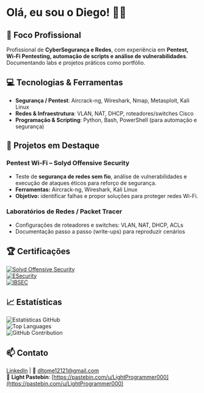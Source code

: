 # Olá, eu sou o Diego! 👨‍💻

## 💼 Foco Profissional
Profissional de **CyberSegurança e Redes**, com experiência em **Pentest, Wi-Fi Pentesting, automação de scripts e análise de vulnerabilidades**. Documentando labs e projetos práticos como portfólio.

## 💻 Tecnologias & Ferramentas
- **Segurança / Pentest**: Aircrack-ng, Wireshark, Nmap, Metasploit, Kali Linux  
- **Redes & Infraestrutura**: VLAN, NAT, DHCP, roteadores/switches Cisco  
- **Programação & Scripting**: Python, Bash, PowerShell (para automação e segurança)  

## 🚀 Projetos em Destaque
### Pentest Wi-Fi – Solyd Offensive Security
- Teste de **segurança de redes sem fio**, análise de vulnerabilidades e execução de ataques éticos para reforço de segurança.  
- **Ferramentas:** Aircrack-ng, Wireshark, Kali Linux  
- **Objetivo:** identificar falhas e propor soluções para proteger redes Wi-Fi.

### Laboratórios de Redes / Packet Tracer
- Configurações de roteadores e switches: VLAN, NAT, DHCP, ACLs  
- Documentação passo a passo (write-ups) para reproduzir cenários

## 🏆 Certificações
[![Solyd Offensive Security](https://img.shields.io/badge/Certificado_Solyd_Offensive_Security-brightgreen)](https://www.solyd.com.br)  
[![ESecurity](https://img.shields.io/badge/Certificado_ESecurity-blue)](https://www.esecurity.com.br)  
[![IBSEC](https://img.shields.io/badge/Certificado_IBSEC-orange)](https://ibsec.com.br)

## 📈 Estatísticas
![Estatísticas GitHub](https://github-readme-stats.vercel.app/api?username=lightprogrammer000&show_icons=true&hide_title=true&count_private=true&hide=prs&theme=radical)  
![Top Languages](https://github-readme-stats.vercel.app/api/top-langs/?username=lightprogrammer000&layout=compact&langs_count=100&theme=radical)  
![GitHub Contribution](https://github-readme-streak-stats.herokuapp.com/?user=lightprogrammer000&theme=radical)

## 📫 Contato
[LinkedIn](https://br.linkedin.com/in/diego-lino-tom%C3%A9-96a7b0250) | 📧 [dltome12121@gmail.com](mailto:dltome12121@gmail.com)  
🌟 **Light Pastebin**: [https://pastebin.com/u/LightProgrammer000](https://pastebin.com/u/LightProgrammer000)
